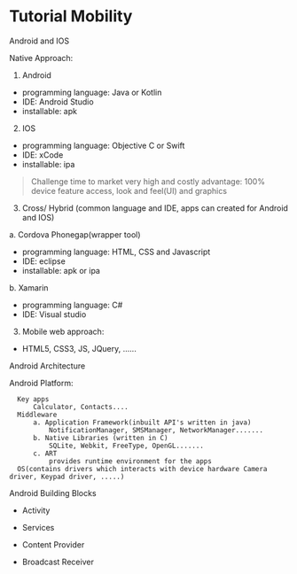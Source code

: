# Tutorial Mobility

Android and IOS

Native Approach:

1. Android
- programming language: Java or Kotlin
- IDE: Android Studio
- installable: apk

2. IOS
- programming language: Objective C or Swift
- IDE: xCode
- installable: ipa

> Challenge
  > time to market very high and costly
  > advantage: 100% device feature access, look and feel(UI) and graphics

3. Cross/ Hybrid (common language and IDE, apps can created for Android and IOS)

a. Cordova Phonegap(wrapper tool)
- programming language: HTML, CSS and Javascript
- IDE: eclipse
- installable: apk or ipa

b. Xamarin
- programming language: C#
- IDE: Visual studio

3. Mobile web approach:
- HTML5, CSS3, JS, JQuery, ......


Android Architecture


Android Platform:

      Key apps
          Calculator, Contacts....
      Middleware
          a. Application Framework(inbuilt API's written in java)
              NotificationManager, SMSManager, NetworkManager.......
          b. Native Libraries (written in C)
              SQLite, Webkit, FreeType, OpenGL.......
          c. ART
              provides runtime environment for the apps 
      OS(contains drivers which interacts with device hardware Camera driver, Keypad driver, .....)


Android Building Blocks

- Activity

- Services

- Content Provider

- Broadcast Receiver
